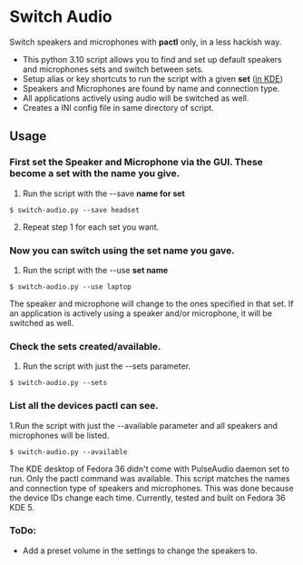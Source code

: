 # Switch Audio
Switch speakers and microphones with **pactl** only, in a less hackish way.

- This python 3.10 script allows you to find and set up default speakers and microphones sets and switch between sets.
- Setup alias or key shortcuts to run the script with a given **set** ([in KDE](https://docs.kde.org/stable5/en/khelpcenter/fundamentals/shortcuts.html))
- Speakers and Microphones are found by name and connection type.
- All applications actively using audio will be switched as well.
- Creates a INI config file in same directory of script.

## Usage
### First set the Speaker and Microphone via the GUI. These become a set with the name you give.
1. Run the script with the --save **name for set**
~~~
$ switch-audio.py --save headset
~~~
2. Repeat step 1 for each set you want.

### Now you can switch using the set name you gave.
1. Run the script with the --use **set name**
~~~
$ switch-audio.py --use laptop
~~~
The speaker and microphone will change to the ones specified in that set.
If an application is actively using a speaker and/or microphone, it will be switched as well.

### Check the sets created/available.
1. Run the script with just the --sets parameter.
~~~
$ switch-audio.py --sets
~~~

### List all the devices pactl can see.
1.Run the script with just the --available parameter and all speakers and microphones will be listed.
~~~
$ switch-audio.py --available
~~~

The KDE desktop of Fedora 36 didn't come with PulseAudio daemon set to run.
Only the pactl command was available.
This script matches the names and connection type of speakers and microphones.
This was done because the device IDs change each time.
Currently, tested and built on Fedora 36 KDE 5.

### ToDo:
- Add a preset volume in the settings to change the speakers to.

